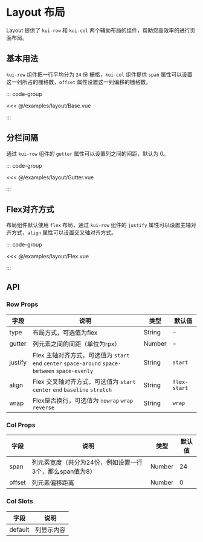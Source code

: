 # Layout 布局

Layout 提供了 `kui-row` 和 `kui-col` 两个辅助布局的组件，帮助您高效率的进行页面布局。

<!--@include: ./tips/introduce.md-->

<TipsIntroduce />

## 基本用法

`kui-row` 组件把一行平均分为 `24` 份 栅格，`kui-col` 组件提供 `span` 属性可以设置这一列所占的栅格数，`offset` 属性设置这一列偏移的栅格数。

<!-- <show-code com-type="layout" com-show-type="base" /> -->
::: code-group

<<< @/examples/layout/Base.vue

:::

## 分栏间隔

通过 `kui-row` 组件的 `gutter` 属性可以设置列之间的间距，默认为 0。

<!-- <show-code com-type="layout" com-show-type="gutter" /> -->
::: code-group

<<< @/examples/layout/Gutter.vue

:::

## Flex对齐方式

布局组件默认使用 `flex` 布局，通过 `kui-row` 组件的 `justify` 属性可以设置主轴对齐方式，`align` 属性可以设置交叉轴对齐方式。

<!-- <show-code com-type="layout" com-show-type="flex" /> -->
::: code-group

<<< @/examples/layout/Flex.vue

:::

## API

### Row Props

| 字段 | 说明 | 类型 | 默认值
|----- | ----- | ----- | ----- 
| type | 布局方式，可选值为flex | String | -
| gutter | 列元素之间的间距（单位为rpx） | Number | -
| justify | Flex 主轴对齐方式，可选值为 `start` `end` `center` `space-around` `space-between` `space-evenly` | String | `start`
| align | Flex 交叉轴对齐方式，可选值为 `start` `center` `end` `baseline` `stretch` | String | `flex-start`
| wrap | Flex是否换行，可选值为 `nowrap` `wrap` `reverse` | String | `wrap`

### Col Props

| 字段 | 说明 | 类型 | 默认值
|----- | ----- | ----- | ----- 
| span | 列元素宽度（共分为24份，例如设置一行3个，那么span值为8） | Number | 24
| offset | 列元素偏移距离 | Number | 0

### Col Slots

| 字段 | 说明
|----- | -----
| default | 列显示内容
